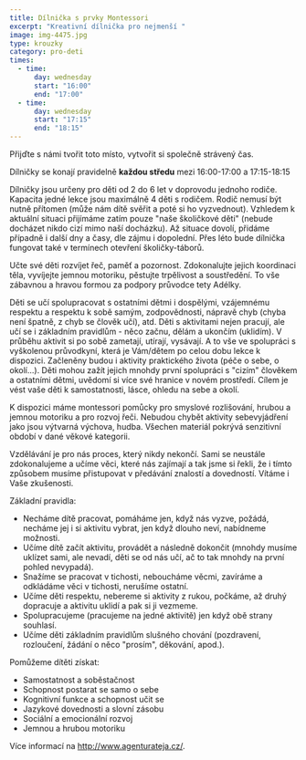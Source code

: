 ```yaml
---
title: Dílnička s prvky Montessori
excerpt: "Kreativní dílnička pro nejmenší "
image: img-4475.jpg
type: krouzky
category: pro-deti
times:
  - time:
      day: wednesday
      start: "16:00"
      end: "17:00"
  - time:
      day: wednesday
      start: "17:15"
      end: "18:15"
---
```


Přijďte s námi tvořit toto místo, vytvořit si společně strávený čas.

Dílničky se konají pravidelně **každou středu** mezi 16:00-17:00 a 17:15-18:15

Dílničky jsou určeny pro děti od 2 do 6 let v doprovodu jednoho rodiče. Kapacita jedné lekce jsou maximálně 4 děti s rodičem. Rodič nemusí být nutně přítomen (může nám dítě svěřit a poté si ho vyzvednout). Vzhledem k aktuální situaci přijímáme zatím pouze "naše školičkové děti" (nebude docházet nikdo cizí mimo naší docházku). Až situace dovolí, přidáme případně i další dny a časy, dle zájmu i dopolední. Přes léto bude dílnička fungovat také v termínech otevření školičky-táborů.

Učte své děti rozvíjet řeč, paměť a pozornost. Zdokonalujte jejich koordinaci těla, vyvíjejte jemnou motoriku, pěstujte trpělivost a soustředění. To vše zábavnou a hravou formou za podpory průvodce tety Adélky.

Děti se učí spolupracovat s ostatními dětmi i dospělými, vzájemnému respektu a respektu k sobě samým, zodpovědnosti, nápravě chyb (chyba není špatně, z chyb se člověk učí), atd. Děti s aktivitami nejen pracují, ale učí se i základním pravidlům - něco začnu, dělám a ukončím (uklidím). V průběhu aktivit si po sobě zametají, utírají, vysávají. A to vše ve spolupráci s vyškolenou průvodkyní, která je Vám/dětem po celou dobu lekce k dispozici. Začleněny budou i aktivity praktického života (péče o sebe, o okolí...). Děti mohou zažít jejich mnohdy první spolupráci s "cizím" člověkem a ostatními dětmi, uvědomí si více své hranice v novém prostředí. Cílem je vést vaše děti k samostatnosti, lásce, ohledu na sebe a okolí.

K dispozici máme montessori pomůcky pro smyslové rozlišování, hrubou a jemnou motoriku a pro rozvoj řeči. Nebudou chybět aktivity sebevyjádření jako jsou výtvarná výchova, hudba. Všechen materiál pokrývá senzitivní období v dané věkové kategorii.

Vzdělávání je pro nás proces, který nikdy nekončí. Sami se neustále zdokonalujeme a učíme věci, které nás zajímají a tak jsme si řekli, že i tímto způsobem musíme přistupovat v předávání znalostí a dovedností. Vítáme i Vaše zkušenosti.

Základní pravidla:

- Necháme dítě pracovat, pomáháme jen, když nás vyzve, požádá, necháme jej i si aktivitu vybrat, jen když dlouho neví, nabídneme možnosti.
- Učíme dítě začít aktivitu, provádět a následně dokončit (mnohdy musíme uklízet sami, ale nevadí, děti se od nás učí, ač to tak mnohdy na první pohled nevypadá).
- Snažíme se pracovat v tichosti, neboucháme věcmi, zavíráme a odkládáme věci v tichosti, nerušíme ostatní.
- Učíme děti respektu, nebereme si aktivity z rukou, počkáme, až druhý dopracuje a aktivitu uklidí a pak si ji vezmeme.
- Spolupracujeme (pracujeme na jedné aktivitě) jen když obě strany souhlasí.
- Učíme děti základním pravidlům slušného chování (pozdravení, rozloučení, žádání o něco "prosím", děkování, apod.).

Pomůžeme dítěti získat:

- Samostatnost a soběstačnost
- Schopnost postarat se samo o sebe
- Kognitivní funkce a schopnost učit se
- Jazykové dovednosti a slovní zásobu
- Sociální a emocionální rozvoj
- Jemnou a hrubou motoriku

Více informací na <http://www.agenturateja.cz/>.
